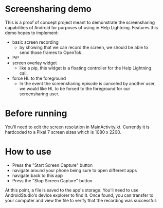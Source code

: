 # Screensharing demo
This is a proof of concept project meant to demonstrate the screensharing capabilities of Android for purposes of using in Help Lightning. Features this demo hopes to implement:
- basic screen recording
  - by showing that we can record the screen, we should be able to send those frames to OpenTok
- PiP
- screen overlay widget
  - like a pip, this widget is a floating controller for the Help Lightning call.
- force HL to the foreground
  - In the event the screensharing episode is canceled by another user, we would like HL to be forced to the foreground for our screensharing user.
  
# Before running
You'll need to edit the screen resolution in MainActivity.kt. Currently it is hardcoded to a Pixel 7 screen sizes which is 1080 x 2200.

# How to use
- Press the "Start Screen Capture" button
- navigate around your phone being sure to open different apps
- navigate back to this app
- Press the "Stop Screen Capture" button

At this point, a file is saved to the app's storage. You'll need to use AndroidStudio's device explorer to find it. Once found, you can transfer to your computer and view the file to verify that the recording was successful.
